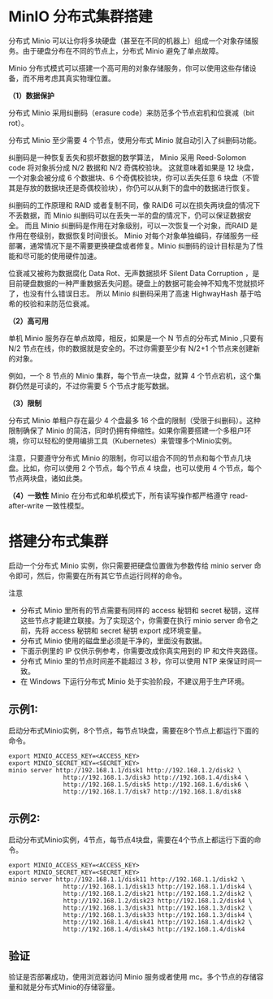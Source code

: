 # MinIO 分布式集群搭建

分布式 Minio 可以让你将多块硬盘（甚至在不同的机器上）组成一个对象存储服务。由于硬盘分布在不同的节点上，分布式 Minio 避免了单点故障。

Minio 分布式模式可以搭建一个高可用的对象存储服务，你可以使用这些存储设备，而不用考虑其真实物理位置。

**（1）数据保护**

分布式 Minio 采用纠删码（erasure code）来防范多个节点宕机和位衰减（bit rot）。

分布式 Minio 至少需要 4 个节点，使用分布式 Minio 就自动引入了纠删码功能。

纠删码是一种恢复丢失和损坏数据的数学算法， Minio 采用 Reed-Solomon code 将对象拆分成 N/2 数据和 N/2 奇偶校验块。 这就意味着如果是 12 块盘，一个对象会被分成 6 个数据块、6 个奇偶校验块，你可以丢失任意 6 块盘（不管其是存放的数据块还是奇偶校验块），你仍可以从剩下的盘中的数据进行恢复。

纠删码的工作原理和 RAID 或者复制不同，像 RAID6 可以在损失两块盘的情况下不丢数据，而 Minio 纠删码可以在丢失一半的盘的情况下，仍可以保证数据安全。 而且 Minio 纠删码是作用在对象级别，可以一次恢复一个对象，而RAID 是作用在卷级别，数据恢复时间很长。 Minio 对每个对象单独编码，存储服务一经部署，通常情况下是不需要更换硬盘或者修复。Minio 纠删码的设计目标是为了性能和尽可能的使用硬件加速。

位衰减又被称为数据腐化 Data Rot、无声数据损坏 Silent Data Corruption ，是目前硬盘数据的一种严重数据丢失问题。硬盘上的数据可能会神不知鬼不觉就损坏了，也没有什么错误日志。 所以 Minio 纠删码采用了高速 HighwayHash 基于哈希的校验和来防范位衰减。

**（2）高可用**

单机 Minio 服务存在单点故障，相反，如果是一个 N 节点的分布式 Minio ,只要有 N/2 节点在线，你的数据就是安全的。不过你需要至少有 N/2+1 个节点来创建新的对象。

例如，一个 8 节点的 Minio 集群，每个节点一块盘，就算 4 个节点宕机，这个集群仍然是可读的，不过你需要 5 个节点才能写数据。

**（3）限制**

分布式 Minio 单租户存在最少 4 个盘最多 16 个盘的限制（受限于纠删码）。这种限制确保了 Minio 的简洁，同时仍拥有伸缩性。如果你需要搭建一个多租户环境，你可以轻松的使用编排工具（Kubernetes）来管理多个Minio实例。

注意，只要遵守分布式 Minio 的限制，你可以组合不同的节点和每个节点几块盘。比如，你可以使用 2 个节点，每个节点 4 块盘，也可以使用 4 个节点，每个节点两块盘，诸如此类。

**（4）一致性**
Minio 在分布式和单机模式下，所有读写操作都严格遵守 read-after-write 一致性模型。

# 搭建分布式集群

启动一个分布式 Minio 实例，你只需要把硬盘位置做为参数传给 minio server 命令即可，然后，你需要在所有其它节点运行同样的命令。

注意

* 分布式 Minio 里所有的节点需要有同样的 access 秘钥和 secret 秘钥，这样这些节点才能建立联接。为了实现这个，你需要在执行 minio server 命令之前，先将 access 秘钥和 secret 秘钥 export 成环境变量。
* 分布式 Minio 使用的磁盘里必须是干净的，里面没有数据。
* 下面示例里的 IP 仅供示例参考，你需要改成你真实用到的 IP 和文件夹路径。
* 分布式 Minio 里的节点时间差不能超过 3 秒，你可以使用 NTP 来保证时间一致。
* 在 Windows 下运行分布式 Minio 处于实验阶段，不建议用于生产环境。

## 示例1: 

启动分布式Minio实例，8个节点，每节点1块盘，需要在8个节点上都运行下面的命令。

```
export MINIO_ACCESS_KEY=<ACCESS_KEY>
export MINIO_SECRET_KEY=<SECRET_KEY>
minio server http://192.168.1.1/disk1 http://192.168.1.2/disk2 \
               http://192.168.1.3/disk3 http://192.168.1.4/disk4 \
               http://192.168.1.5/disk5 http://192.168.1.6/disk6 \
               http://192.168.1.7/disk7 http://192.168.1.8/disk8

```

## 示例2: 

启动分布式Minio实例，4节点，每节点4块盘，需要在4个节点上都运行下面的命令。

```
export MINIO_ACCESS_KEY=<ACCESS_KEY>
export MINIO_SECRET_KEY=<SECRET_KEY>
minio server http://192.168.1.1/disk11 http://192.168.1.1/disk2 \
               http://192.168.1.1/disk13 http://192.168.1.1/disk4 \
               http://192.168.1.2/disk21 http://192.168.1.2/disk2 \
               http://192.168.1.2/disk23 http://192.168.1.2/disk4 \
               http://192.168.1.3/disk31 http://192.168.1.3/disk2 \
               http://192.168.1.3/disk33 http://192.168.1.3/disk4 \
               http://192.168.1.4/disk41 http://192.168.1.4/disk2 \
               http://192.168.1.4/disk43 http://192.168.1.4/disk4

```

## 验证

验证是否部署成功，使用浏览器访问 Minio 服务或者使用 mc。多个节点的存储容量和就是分布式Minio的存储容量。


